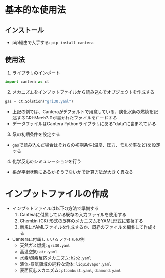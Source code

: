 # 基本的な使用法
## インストール
* pip経由で入手する: `pip install cantera`

## 使用法
1. ライブラリのインポート
```python
import cantera as ct
```

2. メカニズムをインプットファイルから読み込んでオブジェクトを作成する
```python
gas = ct.Solution("gri30.yaml")
```
* 上記の例では、Canteraがデフォルトで用意している、炭化水素の燃焼を記述するGRI-Mech3.0が書かれたファイルをロードする
* データファイルはCantera Pythonライブラリにある"data"に含まれている

3. 系の初期条件を設定する
* `gas`で読み込んだ場合はそれらの初期条件(温度、圧力、モル分率など)を設定する

4. 化学反応のシミュレーションを行う
* 系が平衡状態にあるかそうでないかで計算方法が大きく異なる

# インプットファイルの作成
* インプットファイルは以下の方法で準備する
  1. Canteraに付属している既存の入力ファイルを使用する
  2. Chemkin (CK) 形式の既存のメカニズムをYAML形式に変換する
  3. 新規にYAMLファイルを作成するか、既存のファイルを編集して作成する
* Canteraに付属しているファイルの例
  + 天然ガス燃焼: `gri30.yaml`
  + 高温空気: `air.yaml`
  + 水素/酸素反応メカニズム: `h2o2.yaml`
  + 液体-蒸気領域の純粋な流体: `liquidvapor.yaml`
  + 表面反応メカニズム: `ptcombust.yaml`, `diamond.yaml`